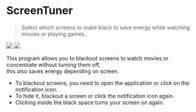 # ScreenTuner
> Select which screens to make black to save energy while watching movies or playing games.

![](https://img.shields.io/github/license/GamingCrafthd/ScreenTuner?style=flat-square)
![](https://img.shields.io/github/downloads/GamingCrafthd/ScreenTuner/total?style=flat-square)

This program allows you to blackout screens to watch movies or concentrate without turning them off,<br>
this also saves energy depending on screen.

- To blackout screens, you need to open the application or click on the notification icon.
- To hide it, blackout a screen or click the notification icon again.
- Clicking inside the black space turns your screen on again.